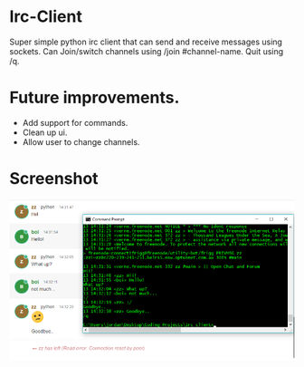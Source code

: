 # Irc-Client
Super simple python irc client that can send and receive messages using sockets. Can Join/switch channels using /join #channel-name. Quit using /q.

# Future improvements.
- Add support for commands.
- Clean up ui.
- Allow user to change channels.

# Screenshot
![](img/irc1.png)
